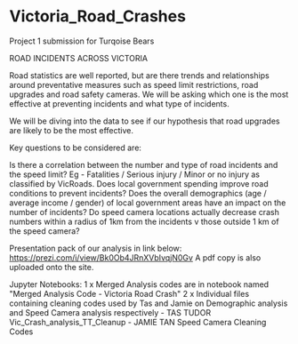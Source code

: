 # Victoria_Road_Crashes
 Project 1 submission for Turqoise Bears

 ROAD INCIDENTS ACROSS VICTORIA

 Road statistics are well reported, but are there trends and relationships around preventative measures such as speed limit restrictions, road upgrades and road safety    cameras.  We will be asking which one is the most effective at preventing incidents and what type of incidents.  

 We will be diving into the data to see if our hypothesis that road upgrades are likely to be the most effective.

 Key questions to be considered are:

 Is there a correlation between the number and type of road incidents and the speed limit?  Eg - Fatalities / Serious injury / Minor or no injury as classified by VicRoads.
 Does local government spending improve road conditions to prevent incidents?
 Does the overall demographics (age / average income / gender) of local government areas have an impact on the number of incidents?
 Do speed camera locations actually decrease crash numbers within a radius of 1km from the incidents v those outside 1 km of the speed camera?

 Presentation pack of our analysis in link below:
https://prezi.com/i/view/Bk0Ob4JRnXVbIvqjN0Gv
 A pdf copy is also uploaded onto the site.
 
 Jupyter Notebooks:
 1 x Merged Analysis codes are in notebook named "Merged Analysis Code - Victoria Road Crash"
 2 x Individual files containing cleaning codes used by Tas and Jamie on Demographic analysis and Speed Camera analysis respectively
     - TAS TUDOR Vic_Crash_analysis_TT_Cleanup
     - JAMIE TAN Speed Camera Cleaning Codes
 
